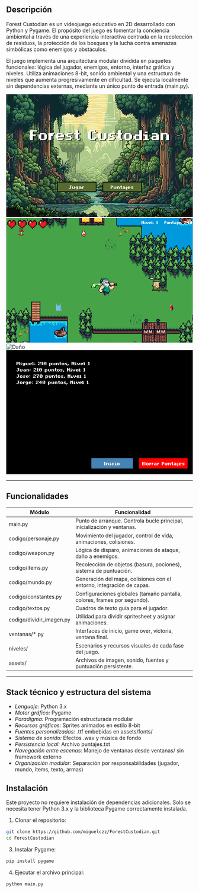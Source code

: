 ## Descripción

Forest Custodian es un videojuego educativo en 2D desarrollado con Python y Pygame. El propósito del juego es fomentar la conciencia ambiental a través de una experiencia interactiva centrada en la recolección de residuos, la protección de los bosques y la lucha contra amenazas simbólicas como enemigos y obstáculos.

El juego implementa una arquitectura modular dividida en paquetes funcionales: lógica del jugador, enemigos, entorno, interfaz gráfica y niveles. Utiliza animaciones 8-bit, sonido ambiental y una estructura de niveles que aumenta progresivamente en dificultad. Se ejecuta localmente sin dependencias externas, mediante un único punto de entrada (main.py).

<img src="assets/images/readme/inicio.png" alt="Inicio"/>
<img src="assets/images/readme/principal.png" alt="Enemigo"/>
<img src="assets/images/readme/daño.png" alt="Daño"/>
<img src="assets/images/readme/puntaje.png" alt="Puntajes"/>

---

## Funcionalidades

| Módulo                 | Funcionalidad                                                                 |
|------------------------|------------------------------------------------------------------------------|
| main.py              | Punto de arranque. Controla bucle principal, inicialización y ventanas.      |
| codigo/personaje.py  | Movimiento del jugador, control de vida, animaciones, colisiones.            |
| codigo/weapon.py     | Lógica de disparo, animaciones de ataque, daño a enemigos.                   |
| codigo/items.py      | Recolección de objetos (basura, pociones), sistema de puntuación.            |
| codigo/mundo.py      | Generación del mapa, colisiones con el entorno, integración de capas.        |
| codigo/constantes.py | Configuraciones globales (tamaño pantalla, colores, frames por segundo).     |
| codigo/textos.py     | Cuadros de texto guía para el jugador.                                       |
| codigo/dividir_imagen.py | Utilidad para dividir spritesheet y asignar animaciones.                |
| ventanas/*.py        | Interfaces de inicio, game over, victoria, ventana final.                    |
| niveles/             | Escenarios y recursos visuales de cada fase del juego.                       |
| assets/              | Archivos de imagen, sonido, fuentes y puntuación persistente.                |

---

## Stack técnico y estructura del sistema

- *Lenguaje:* Python 3.x
- *Motor gráfico:* Pygame
- *Paradigma:* Programación estructurada modular
- *Recursos gráficos:* Sprites animados en estilo 8-bit
- *Fuentes personalizadas:* .ttf embebidas en assets/fonts/
- *Sistema de sonido:* Efectos .wav y música de fondo
- *Persistencia local:* Archivo puntajes.txt
- *Navegación entre escenas:* Manejo de ventanas desde ventanas/ sin framework externo
- *Organización modular:* Separación por responsabilidades (jugador, mundo, ítems, texto, armas)

## Instalación

Este proyecto no requiere instalación de dependencias adicionales. Solo se necesita tener Python 3.x y la biblioteca Pygame correctamente instalada.

1. Clonar el repositorio:
```bash
git clone https://github.com/miguelczz/ForestCustodian.git
cd ForestCustodian
```

3. Instalar Pygame:
```bash
pip install pygame
```

4. Ejecutar el archivo principal:
```bash
python main.py
```
